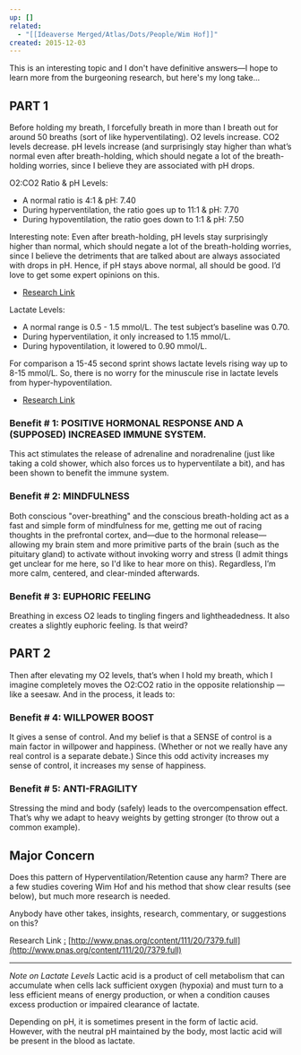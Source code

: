 ```yaml
---
up: []
related:
  - "[[Ideaverse Merged/Atlas/Dots/People/Wim Hof]]"
created: 2015-12-03
---
```


This is an interesting topic and I don't have definitive answers—I hope to learn more from the burgeoning research, but here's my long take...

## PART 1
Before holding my breath, I forcefully breath in more than I breath out for around 50 breaths (sort of like hyperventilating). O2 levels increase. CO2 levels decrease. pH levels increase (and surprisingly stay higher than what’s normal even after breath-holding, which should negate a lot of the breath-holding worries, since I believe they are associated with pH drops.

O2:CO2 Ratio & pH Levels:
- A normal ratio is 4:1 & pH: 7.40
- During hyperventilation, the ratio goes up to 11:1 & pH: 7.70
- During hypoventilation, the ratio goes down to 1:1 & pH: 7.50

Interesting note: Even after breath-holding, pH levels stay surprisingly higher than normal, which should negate a lot of the breath-holding worries, since I believe the detriments that are talked about are always associated with drops in pH. Hence, if pH stays above normal, all should be good. I’d love to get some expert opinions on this.
* [Research Link](http://www.pnas.org/content/111/20/7379.full)

Lactate Levels:
- A normal range is 0.5 - 1.5 mmol/L. The test subject’s baseline was 0.70.
- During hyperventilation, it only increased to 1.15 mmol/L.
- During hypoventilation, it lowered to 0.90 mmol/L.

For comparison a 15-45 second sprint shows lactate levels rising way up to 8-15 mmol/L. So, there is no worry for the minuscule rise in lactate levels from hyper-hypoventilation.
* [Research Link](http://www.ncbi.nlm.nih.gov/pubmed/2007391)

### Benefit # 1: POSITIVE HORMONAL RESPONSE AND A (SUPPOSED) INCREASED IMMUNE SYSTEM.
This act stimulates the release of adrenaline and noradrenaline (just like taking a cold shower, which also forces us to hyperventilate a bit), and has been shown to benefit the immune system.

### Benefit # 2: MINDFULNESS
Both conscious "over-breathing" and the conscious breath-holding act as a fast and simple form of mindfulness for me, getting me out of racing thoughts in the prefrontal cortex, and—due to the hormonal release—allowing my brain stem and more primitive parts of the brain (such as the pituitary gland) to activate without invoking worry and stress (I admit things get unclear for me here, so I'd like to hear more on this). Regardless, I’m more calm, centered, and clear-minded afterwards.

### Benefit # 3: EUPHORIC FEELING
Breathing in excess O2 leads to tingling fingers and lightheadedness. It also creates a slightly euphoric feeling. Is that weird?

## PART 2
Then after elevating my O2 levels, that’s when I hold my breath, which I imagine completely moves the O2:CO2 ratio in the opposite relationship — like a seesaw. And in the process, it leads to:

### Benefit # 4: WILLPOWER BOOST
It gives a sense of control. And my belief is that a SENSE of control is a main factor in willpower and happiness. (Whether or not we really have any real control is a separate debate.) Since this odd activity increases my sense of control, it increases my sense of happiness.

### Benefit # 5: ANTI-FRAGILITY
Stressing the mind and body (safely) leads to the overcompensation effect. That’s why we adapt to heavy weights by getting stronger (to throw out a common example).

## Major Concern
Does this pattern of Hyperventilation/Retention cause any harm? There are a few studies covering Wim Hof and his method that show clear results (see below), but much more research is needed.

Anybody have other takes, insights, research, commentary, or suggestions on this?

Research Link [:](http://www.pnas.org/content/111/20/7379.full) [http://www.pnas.org/content/111/20/7379.full](http://www.pnas.org/content/111/20/7379.full)

---

*Note on Lactate Levels*
Lactic acid is a product of cell metabolism that can accumulate when cells lack sufficient oxygen (hypoxia) and must turn to a less efficient means of energy production, or when a condition causes excess production or impaired clearance of lactate.

Depending on pH, it is sometimes present in the form of lactic acid. However, with the neutral pH maintained by the body, most lactic acid will be present in the blood as lactate.